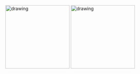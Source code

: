 <img src="https://github.com/xandemon/developer-icons/blob/main/icons/reactjs.svg" alt="drawing" width="200"/>
<img src="https://github.com/xandemon/developer-icons/blob/39dea2c87e7ba42cc4aa454c594b75781064478c/icons/reactjs.svg" alt="drawing" width="200"/>

<!-- <picture>
  <source media="(prefers-color-scheme: dark)" srcset="https://raw.github.com/xandemon/developer-icons/blob/main/icons/remix-dark.svg">
  <img alt="Text changing depending on mode. Light: 'So light!' Dark: 'So dark!'" src="https://raw.github.com/xandemon/developer-icons/blob/main/icons/remix-light.svg">
  <img  alt="drawing" width="200"/>
</picture> -->
